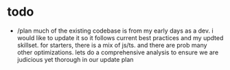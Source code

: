 # todo

- /plan much of the existing codebase is from my early days as a dev. i would like to update it so it follows current best practices and my updted skillset. for starters, there is a mix of js/ts. and there are prob many other optimizations. lets do a comprehensive analysis to ensure we are judicious yet thorough in our update plan
